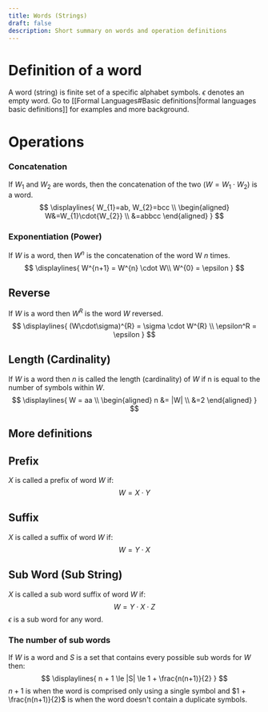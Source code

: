 ```yaml
---
title: Words (Strings)
draft: false
description: Short summary on words and operation definitions
---
```

# Definition of a word
A word (string) is finite set of a specific alphabet symbols. $\epsilon$ denotes an empty word.
Go to [[Formal Languages#Basic definitions|formal languages basic definitions]] for examples and more background.

# Operations
### Concatenation
If $W_{1}$ and $W_{2}$ are words, then the concatenation of the two ($W=W_{1}\cdot{W_{2}}$) is a word.
$$
\displaylines{
W_{1}=ab, W_{2}=bcc \\
\begin{aligned}
W&=W_{1}\cdot{W_{2}} \\
&=abbcc
\end{aligned}
}
$$
### Exponentiation (Power)
If $W$ is a word, then $W^{n}$ is the concatenation of the word W $n$ times.
$$
\displaylines{
W^{n+1} = W^{n} \cdot W\\
W^{0} = \epsilon
}
$$
## Reverse
If $W$ is a word then $W^{R}$ is the word $W$ reversed.
$$
\displaylines{
(W\cdot\sigma)^{R} = \sigma \cdot W^{R} \\
\epsilon^R = \epsilon
}
$$
## Length (Cardinality)
If $W$ is a word then $n$ is called the length (cardinality) of $W$ if n is equal to the number of symbols within $W$.
$$
\displaylines{
W = aa \\
\begin{aligned}
n &= |W| \\
&=2
\end{aligned}
}
$$
## More definitions
## Prefix
$X$ is called a prefix of word $W$ if:
$$
W=X \cdot Y
$$
## Suffix
$X$ is called a suffix of word $W$ if:
$$
W=Y \cdot X
$$
## Sub Word (Sub String)
$X$ is called a sub word suffix of word $W$ if:
$$
W=Y \cdot X \cdot Z
$$
$\epsilon$ is a sub word for any word.
### The number of sub words
If $W$ is a word and $S$ is a set that contains every possible sub words for $W$ then:
$$
\displaylines{
n + 1 \le |S| \le 1 + \frac{n(n+1)}{2}
}
$$
$n+1$ is when the word is comprised only using a single symbol and $1 + \frac{n(n+1)}{2}$ is when the word doesn't contain a duplicate symbols.